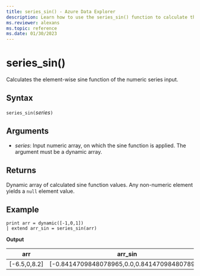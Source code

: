 ```yaml
---
title: series_sin() - Azure Data Explorer
description: Learn how to use the series_sin() function to calculate the element-wise sine function of the numeric series input.
ms.reviewer: alexans
ms.topic: reference
ms.date: 01/30/2023
---
```

# series_sin()

Calculates the element-wise sine function of the numeric series input.

## Syntax

`series_sin(`*series*`)`

## Arguments

* *series*: Input numeric array, on which the sine function is applied. The argument must be a dynamic array.

## Returns

Dynamic array of calculated sine function values. Any non-numeric element yields a `null` element value.

## Example

<!-- csl: https://help.kusto.windows.net/Samples -->
```kusto
print arr = dynamic([-1,0,1])
| extend arr_sin = series_sin(arr)
```

**Output**

|arr|arr_sin|
|---|---|
|[-6.5,0,8.2]|[-0.8414709848078965,0.0,0.8414709848078965]|
